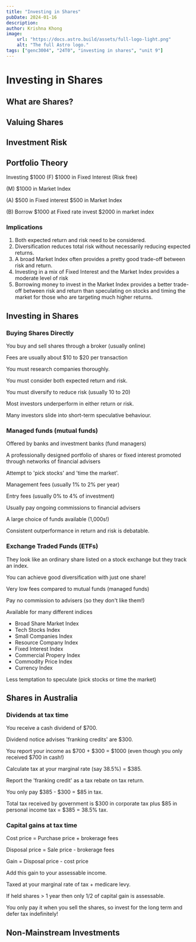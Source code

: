```yaml
---
title: "Investing in Shares"
pubDate: 2024-01-16
description:
author: Krishna Khong
image:
    url: "https://docs.astro.build/assets/full-logo-light.png"
    alt: "The full Astro logo."
tags: ["genc3004", "24T0", "investing in shares", "unit 9"]
---
```

# Investing in Shares

## What are Shares?

## Valuing Shares

## Investment Risk

## Portfolio Theory
Investing $1000
(F) $1000 in Fixed Interest (Risk free)

(M) $1000 in Market Index

(A) $500 in Fixed interest $500 in Market Index

(B) Borrow $1000 at Fixed rate invest $2000 in market index

### Implications
1. Both expected return and risk need to be considered.
2. Diversification reduces total risk without necessarily reducing expected returns.
3. A broad Market Index often provides a pretty good trade-off between risk and return.
4. Investing in a mix of Fixed Interest and the Market Index provides a moderate level of risk
5. Borrowing money to invest in the Market Index provides a better trade-off between risk and return than speculating on stocks and timing the market for those who are targeting much higher returns.

## Investing in Shares
### Buying Shares Directly
You buy and sell shares through a broker (usually online)

Fees are usually about $10 to $20 per transaction

You must research companies thoroughly.

You must consider both expected return and risk.

You must diversify to reduce risk (usually 10 to 20)

Most investors underperform in either return or risk.

Many investors slide into short-term speculative behaviour.

### Managed funds (mutual funds)
Offered by banks and investment banks (fund managers)

A professionally designed portfolio of shares or fixed interest promoted through networks of financial advisers

Attempt to 'pick stocks' and 'time the market'.

Management fees (usually 1% to 2% per year)

Entry fees (usually 0% to 4% of investment)

Usually pay ongoing commissions to financial advisers

A large choice of funds available (1,000s!)

Consistent outperformance in return and risk is debatable.

### Exchange Traded Funds (ETFs)
They look like an ordinary share listed on a stock exchange but they track an index.

You can achieve good diversification with just one share!

Very low fees compared to mutual funds (managed funds)

Pay no commission to advisers (so they don't like them!)

Available for many different indices
- Broad Share Market Index
- Tech Stocks Index
- Small Companies Index
- Resource Company Index
- Fixed Interest Index
- Commercial Propery Index
- Commodity Price Index
- Currency Index

Less temptation to speculate (pick stocks or time the market)

## Shares in Australia

### Dividends at tax time
You receive a cash dividend of $700.

Dividend notice advises 'franking credits' are $300.

You report your income as $700 + $300 = $1000 (even though you only received $700 in cash!)

Calculate tax at your marginal rate (say 38.5%) = $385.

Report the 'franking credit' as a tax rebate on tax return.

You only pay $385 - $300 = $85 in tax.

Total tax received by government is $300 in corporate tax plus $85 in personal income tax = $385 = 38.5% tax.

### Capital gains at tax time
Cost price = Purchase price + brokerage fees

Disposal price = Sale price - brokerage fees

Gain = Disposal price - cost price

Add this gain to your assessable income.

Taxed at your marginal rate of tax + medicare levy.

If held shares > 1 year then only 1/2 of capital gain is assessable.

You only pay it when you sell the shares, so invest for the long term and defer tax indefinitely!

## Non-Mainstream Investments

